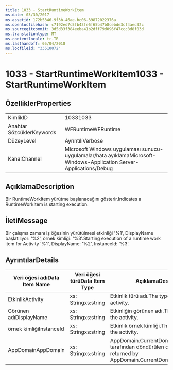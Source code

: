 ```yaml
---
title: 1033 - StartRuntimeWorkItem
ms.date: 03/30/2017
ms.assetid: 172b5346-9f3b-46ae-bc06-39872022376a
ms.openlocfilehash: c7192ed7c5fb43fe6f65b47b8cebde3cf4aed32c
ms.sourcegitcommit: 3d5d33f384eeba41b2dff79d096f47ccc8d8f03d
ms.translationtype: MT
ms.contentlocale: tr-TR
ms.lasthandoff: 05/04/2018
ms.locfileid: "33510072"
---
```

# <a name="1033---startruntimeworkitem"></a><span data-ttu-id="1a5c1-102">1033 - StartRuntimeWorkItem</span><span class="sxs-lookup"><span data-stu-id="1a5c1-102">1033 - StartRuntimeWorkItem</span></span>
## <a name="properties"></a><span data-ttu-id="1a5c1-103">Özellikler</span><span class="sxs-lookup"><span data-stu-id="1a5c1-103">Properties</span></span>  
  
|||  
|-|-|  
|<span data-ttu-id="1a5c1-104">Kimlik</span><span class="sxs-lookup"><span data-stu-id="1a5c1-104">ID</span></span>|<span data-ttu-id="1a5c1-105">1033</span><span class="sxs-lookup"><span data-stu-id="1a5c1-105">1033</span></span>|  
|<span data-ttu-id="1a5c1-106">Anahtar Sözcükler</span><span class="sxs-lookup"><span data-stu-id="1a5c1-106">Keywords</span></span>|<span data-ttu-id="1a5c1-107">WFRuntime</span><span class="sxs-lookup"><span data-stu-id="1a5c1-107">WFRuntime</span></span>|  
|<span data-ttu-id="1a5c1-108">Düzey</span><span class="sxs-lookup"><span data-stu-id="1a5c1-108">Level</span></span>|<span data-ttu-id="1a5c1-109">Ayrıntılı</span><span class="sxs-lookup"><span data-stu-id="1a5c1-109">Verbose</span></span>|  
|<span data-ttu-id="1a5c1-110">Kanal</span><span class="sxs-lookup"><span data-stu-id="1a5c1-110">Channel</span></span>|<span data-ttu-id="1a5c1-111">Microsoft Windows uygulaması sunucu-uygulamalar/hata ayıklama</span><span class="sxs-lookup"><span data-stu-id="1a5c1-111">Microsoft-Windows-Application Server-Applications/Debug</span></span>|  
  
## <a name="description"></a><span data-ttu-id="1a5c1-112">Açıklama</span><span class="sxs-lookup"><span data-stu-id="1a5c1-112">Description</span></span>  
 <span data-ttu-id="1a5c1-113">Bir RuntimeWorkItem yürütme başlanacağını gösterir.</span><span class="sxs-lookup"><span data-stu-id="1a5c1-113">Indicates a RuntimeWorkItem is starting execution.</span></span>  
  
## <a name="message"></a><span data-ttu-id="1a5c1-114">İleti</span><span class="sxs-lookup"><span data-stu-id="1a5c1-114">Message</span></span>  
 <span data-ttu-id="1a5c1-115">Bir çalışma zamanı iş öğesinin yürütülmesi etkinliği '%1', DisplayName başlatılıyor: '%2', örnek kimliği: '%3'.</span><span class="sxs-lookup"><span data-stu-id="1a5c1-115">Starting execution of a runtime work item for Activity '%1', DisplayName: '%2', InstanceId: '%3'.</span></span>  
  
## <a name="details"></a><span data-ttu-id="1a5c1-116">Ayrıntılar</span><span class="sxs-lookup"><span data-stu-id="1a5c1-116">Details</span></span>  
  
|<span data-ttu-id="1a5c1-117">Veri öğesi adı</span><span class="sxs-lookup"><span data-stu-id="1a5c1-117">Data Item Name</span></span>|<span data-ttu-id="1a5c1-118">Veri öğesi türü</span><span class="sxs-lookup"><span data-stu-id="1a5c1-118">Data Item Type</span></span>|<span data-ttu-id="1a5c1-119">Açıklama</span><span class="sxs-lookup"><span data-stu-id="1a5c1-119">Description</span></span>|  
|--------------------|--------------------|-----------------|  
|<span data-ttu-id="1a5c1-120">Etkinlik</span><span class="sxs-lookup"><span data-stu-id="1a5c1-120">Activity</span></span>|<span data-ttu-id="1a5c1-121">xs: String</span><span class="sxs-lookup"><span data-stu-id="1a5c1-121">xs:string</span></span>|<span data-ttu-id="1a5c1-122">Etkinlik türü adı.</span><span class="sxs-lookup"><span data-stu-id="1a5c1-122">The type name of the activity.</span></span>|  
|<span data-ttu-id="1a5c1-123">Görünen adı</span><span class="sxs-lookup"><span data-stu-id="1a5c1-123">DisplayName</span></span>|<span data-ttu-id="1a5c1-124">xs: String</span><span class="sxs-lookup"><span data-stu-id="1a5c1-124">xs:string</span></span>|<span data-ttu-id="1a5c1-125">Etkinliğin görünen adı.</span><span class="sxs-lookup"><span data-stu-id="1a5c1-125">The display name of the activity.</span></span>|  
|<span data-ttu-id="1a5c1-126">örnek kimliği</span><span class="sxs-lookup"><span data-stu-id="1a5c1-126">InstanceId</span></span>|<span data-ttu-id="1a5c1-127">xs: String</span><span class="sxs-lookup"><span data-stu-id="1a5c1-127">xs:string</span></span>|<span data-ttu-id="1a5c1-128">Etkinlik örnek kimliği.</span><span class="sxs-lookup"><span data-stu-id="1a5c1-128">The instance id of the activity.</span></span>|  
|<span data-ttu-id="1a5c1-129">AppDomain</span><span class="sxs-lookup"><span data-stu-id="1a5c1-129">AppDomain</span></span>|<span data-ttu-id="1a5c1-130">xs: String</span><span class="sxs-lookup"><span data-stu-id="1a5c1-130">xs:string</span></span>|<span data-ttu-id="1a5c1-131">AppDomain.CurrentDomain.FriendlyName tarafından döndürülen dize.</span><span class="sxs-lookup"><span data-stu-id="1a5c1-131">The string returned by AppDomain.CurrentDomain.FriendlyName.</span></span>|
